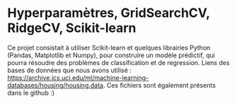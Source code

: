# Hyperparamètres, GridSearchCV, RidgeCV, Scikit-learn
Ce projet consistait à utiliser Scikit-learn et quelques librairies Python (Pandas, Matplotlib et Numpy), pour construire un modèle prédictif, qui pourra résoudre des problèmes de classification et de regression.
Liens des bases de données que nous avons utilisé : https://archive.ics.uci.edu/ml/machine-learning-databases/housing/housing.data. Ces fichiers sont également présents dans le github :)